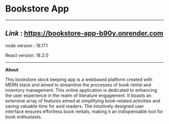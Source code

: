 # Bookstore App

---

## _Link_ : https://bookstore-app-b90y.onrender.com

node version : 18.17.1

React version: 18.2.0

---

**About**

This bookstore stock keeping app is a webbased platform created with MERN stack and aimed to streamline the processes of book rental and inventory management. This online application is dedicated to enhancing the user experience in the realm of literature engagement. It boasts an extensive array of features aimed at simplifying book-related activities and saving valuable time for avid readers. The intuitively designed user interface ensures effortless book rentals, making it an indispensable tool for book enthusiasts.

```

```
